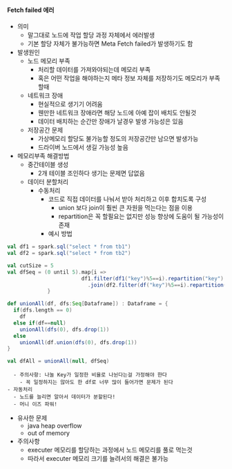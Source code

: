 #### Fetch failed 에러
- 의미
  - 말그대로 노드에 작업 할당 과정 자체에서 에러발생
  - 기본 할당 자체가 불가능하면 Meta Fetch failed가 발생하기도 함
- 발생원인
  - 노드 메모리 부족
    - 처리할 데이터를 가져와야되는데 메모리 부족
    - 혹은 어떤 작업을 해야하는지 메타 정보 자체를 저장하기도 메모리가 부족할때
  - 네트워크 장애
    - 현실적으로 생기기 어려움
    - 웬만한 네트워크 장애라면 해당 노드에 아예 잡이 배치도 안될것
    - 데이터 배치하는 순간만 장애가 날경우 발생 가능성은 있음
  - 저장공간 문제
    - 가상메모리 할당도 불가능할 정도의 저장공간만 남으면 발생가능
    - 드라이버 노드에서 생길 가능성 높음
- 메모리부족 해결방법
  - 중간테이블 생성
    - 2개 테이블 조인하다 생기는 문제면 답없음
  - 데이터 분할처리
    - 수동처리
      - 코드로 직접 데이터를 나눠서 받아 처리하고 이후 합치도록 구성
        - union 보다 join이 훨씬 큰 자원을 먹는다는 점을 이용
        - repartition은 꼭 할필요는 없지만 성능 향상에 도움이 될 가능성이 존재
      - 예시 방법
```scala
val df1 = spark.sql("select * from tb1")
val df2 = spark.sql("select * from tb2")

val cutSize = 5
val dfSeq = (0 until 5).map{i =>
                        df1.filter(df1("key")%5==i).repartition("key")
                          .join(df2.filter(df("key")%5==i).repartition("key"), df1("key")===df2("key"), "full outer")
             }

def unionAll(df, dfs:Seq[Dataframe]) : Dataframe = {
  if(dfs.length == 0)
    df
  else if(df==null)
    unionAll(dfs(0), dfs.drop(1))
  else
    unionAll(df.union(dfs(0), dfs.drop(1))
}

val dfAll = unionAll(null, dfSeq)
```
      - 주의사항: 나눌 Key가 일정한 비율로 나뉜다는걸 가정해야 한다
        - 꼭 일정하지는 않아도 한 df로 너무 많이 들어가면 문제가 된다
    - 자동처리
      - 노드를 늘리면 알아서 데이터가 분할된다!
      - 머니 이즈 파워!
- 유사한 문제
  - java heap overflow
  - out of memory
- 주의사항
  - executer 메모리를 할당하는 과정에서 노드 메모리를 풀로 먹는것
  - 따라서 executer 메모리 크기를 늘려서의 해결은 불가능
